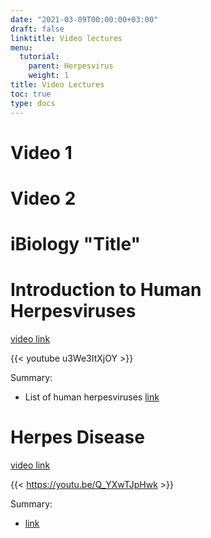 ```yaml
---
date: "2021-03-09T00:00:00+03:00"
draft: false
linktitle: Video lectures
menu:
  tutorial:
    parent: Herpesvirus
    weight: 1
title: Video Lectures
toc: true
type: docs
---
```


# Video 1

# Video 2

# iBiology "Title"

# Introduction to Human Herpesviruses

[video link](https://www.youtube.com/watch?v=u3We3ItXjOY)

{{< youtube u3We3ItXjOY >}}

Summary: 
* List of human herpesviruses [link](https://youtu.be/u3We3ItXjOY?t=46)

# Herpes Disease

[video link](https://www.youtube.com/watch?v=Q_YXwTJpHwk)

{{< https://youtu.be/Q_YXwTJpHwk >}}

Summary:
* [link](https://www.youtube.com/watch?v=Q_YXwTJpHwk)
